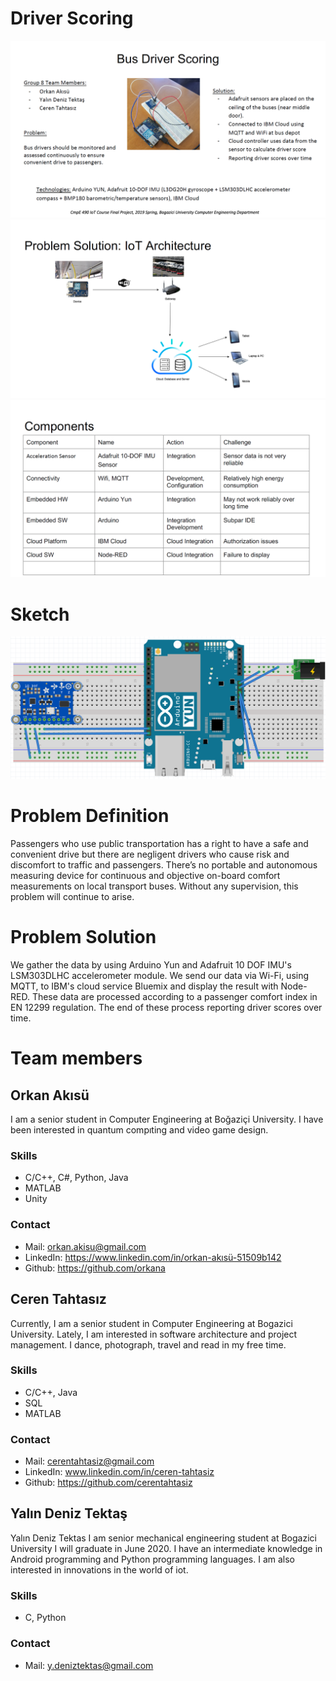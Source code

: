 # Driver Scoring

![Project_Description](README/Project_Description.png)
![Architecture](README/Architecture.png)
![Components](README/Components.png)

# Sketch
![Sketch](README/Sketch.png)

# Problem Definition
Passengers who use public transportation has a right to have a safe and convenient drive but there are negligent drivers who cause risk and discomfort to traffic and passengers. There’s no portable and autonomous measuring device for continuous and objective on-board comfort measurements on local transport buses. Without any supervision, this problem will continue to arise. 

# Problem Solution
We gather the data by using Arduino Yun and Adafruit 10 DOF IMU's LSM303DLHC accelerometer module. We send our data via Wi-Fi, using MQTT, to IBM's cloud service Bluemix and display the result with Node-RED. These data are processed according to a passenger comfort index in EN 12299 regulation. The end of these process reporting driver scores over time.


# Team members
## Orkan Akısü
I am a senior student in Computer Engineering at Boğaziçi University. I have been interested in quantum compıting and video game design.

### Skills
* C/C++, C#, Python, Java
* MATLAB
* Unity


### Contact 
* Mail: orkan.akisu@gmail.com
* LinkedIn: https://www.linkedin.com/in/orkan-akısü-51509b142
* Github: https://github.com/orkana

## Ceren Tahtasız
Currently, I am a senior student in Computer Engineering at Bogazici University. Lately, I am interested in software architecture and project management. I dance, photograph, travel and read in my free time.

### Skills
* C/C++, Java
* SQL
* MATLAB

### Contact 
* Mail: cerentahtasiz@gmail.com
* LinkedIn: www.linkedin.com/in/ceren-tahtasiz
* Github: https://github.com/cerentahtasiz

## Yalın Deniz Tektaş
Yalın Deniz Tektas
I am senior mechanical engineering student at Bogazici University I will graduate in June 2020. I have an intermediate knowledge in Android programming and Python programming languages. I am also interested in innovations in the world of iot.
### Skills
* C, Python


### Contact 
* Mail: y.deniztektas@gmail.com
